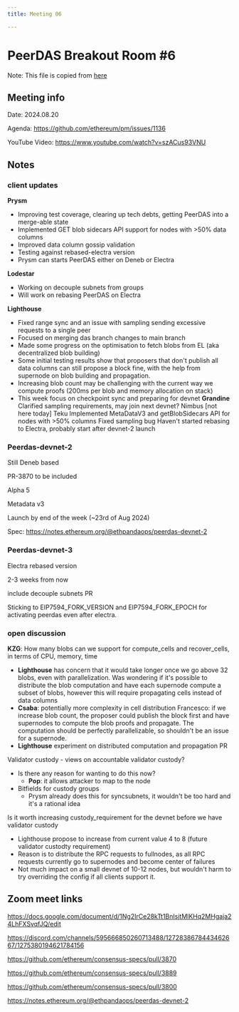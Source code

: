 ```yaml
---
title: Meeting 06

---
```


# PeerDAS Breakout Room #6
Note: This file is copied from [here](https://docs.google.com/document/d/1Ng2IrCe28kTt1BnIsjtMlKHq2MHgaja24LhFXSvqfJQ/edit#heading=h.tubwqb51zcjq)

## Meeting info

Date: 2024.08.20

Agenda: https://github.com/ethereum/pm/issues/1136

YouTube Video: ​​https://www.youtube.com/watch?v=szACus93VNU
## Notes

### client updates
**Prysm**
- Improving test coverage, clearing up tech debts, getting PeerDAS into a merge-able state
- Implemented GET blob sidecars API support for nodes with >50% data columns
- Improved data column gossip validation
- Testing against rebased-electra version
- Prysm can starts PeerDAS either on Deneb or Electra

**Lodestar**

- Working on decouple subnets from groups
- Will work on rebasing PeerDAS on Electra

**Lighthouse**

- Fixed range sync and an issue with sampling sending excessive requests to a single peer
- Focused on merging das branch changes to main branch
- Made some progress on the optimisation to fetch blobs from EL (aka decentralized blob building)
- Some initial testing results show that proposers that don't publish all data columns can still propose a block fine, with the help from supernode on blob building and propagation.
- Increasing blob count may be challenging with the current way we compute proofs (200ms per blob and memory allocation on stack)
- This week focus on checkpoint sync and preparing for devnet
**Grandine**
Clarified sampling requirements, may join next devnet?
Nimbus
[not here today]
Teku
Implemented MetaDataV3 and getBlobSidecars API for nodes with >50% columns
Fixed sampling bug
Haven't started rebasing to Electra, probably start after devnet-2 launch

### Peerdas-devnet-2

Still Deneb based 

PR-3870 to be included

Alpha 5 

Metadata v3

Launch by end of the week (~23rd of Aug 2024)

Spec: https://notes.ethereum.org/@ethpandaops/peerdas-devnet-2 

### Peerdas-devnet-3

Electra rebased version

2-3 weeks from now

include decouple subnets PR

Sticking to EIP7594_FORK_VERSION and EIP7594_FORK_EPOCH for activating peerdas even after electra. 

### open discussion

**KZG**: How many blobs can we support for compute_cells and recover_cells, in terms of CPU, memory, time
- **Lighthouse** has concern that it would take longer once we go above 32 blobs, even with parallelization. Was wondering if it's possible to distribute the blob computation and have each supernode compute a subset of blobs, however this will require propagating cells instead of data columns
- **Csaba**: potentially more complexity in cell distribution
Francesco: if we increase blob count, the proposer could publish the block first and have supernodes to compute the blob proofs and propagate. The computation should be perfectly parallelizable, so shouldn't be an issue for a supernode.
- **Lighthouse** experiment on distributed computation and propagation PR

Validator custody - views on accountable validator custody?
- Is there any reason for wanting to do this now?
  -  **Pop**: it allows attacker to map to the node
- Bitfields for custody groups
  - Prysm already does this for syncsubnets, it wouldn't be too hard and it's a rational idea

Is it worth increasing custody_requirement for the devnet before we have validator custody
- Lighthouse propose to increase from current value 4 to 8 (future validator custodty requirement)
- Reason is to distribute the RPC requests to fullnodes, as all RPC requests currently go to supernodes and become center of failures
- Not much impact on a small devnet of 10-12 nodes, but wouldn't harm to try overriding the config if all clients support it.


## Zoom meet links

https://docs.google.com/document/d/1Ng2IrCe28kTt1BnIsjtMlKHq2MHgaja24LhFXSvqfJQ/edit

https://discord.com/channels/595666850260713488/1272838678443462667/1275380194621784156

https://github.com/ethereum/consensus-specs/pull/3870

https://github.com/ethereum/consensus-specs/pull/3889

https://github.com/ethereum/consensus-specs/pull/3800

https://notes.ethereum.org/@ethpandaops/peerdas-devnet-2